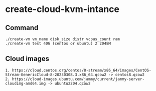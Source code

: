 # create-cloud-kvm-intance

## Command
    ./create-vm vm_name disk_size distr vcpus_count ram
    ./create-vm test 40G (centos or ubuntu) 2 2048M

## Cloud images
```
1. https://cloud.centos.org/centos/8-stream/x86_64/images/CentOS-Stream-GenericCloud-8-20230308.3.x86_64.qcow2 -> centos8.qcow2
2. https://cloud-images.ubuntu.com/jammy/current/jammy-server-cloudimg-amd64.img -> ubuntu2204.qcow2
```